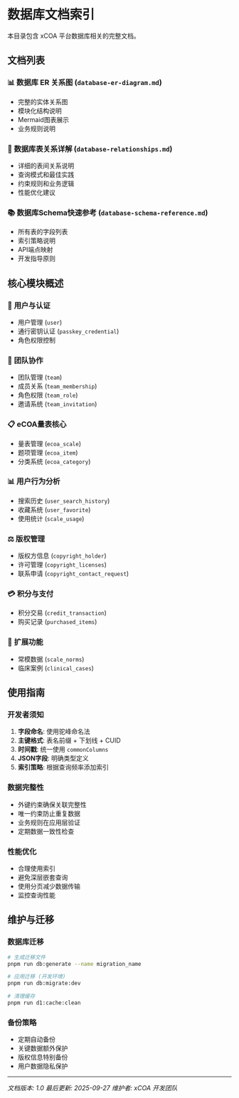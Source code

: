 # 数据库文档索引

本目录包含 xCOA 平台数据库相关的完整文档。

## 文档列表

### 📊 **数据库 ER 关系图** (`database-er-diagram.md`)
- 完整的实体关系图
- 模块化结构说明
- Mermaid图表展示
- 业务规则说明

### 🔗 **数据库表关系详解** (`database-relationships.md`)
- 详细的表间关系说明
- 查询模式和最佳实践
- 约束规则和业务逻辑
- 性能优化建议

### 📚 **数据库Schema快速参考** (`database-schema-reference.md`)
- 所有表的字段列表
- 索引策略说明
- API端点映射
- 开发指导原则

## 核心模块概述

### 🔐 **用户与认证**
- 用户管理 (`user`)
- 通行密钥认证 (`passkey_credential`)
- 角色权限控制

### 👥 **团队协作**
- 团队管理 (`team`)
- 成员关系 (`team_membership`)
- 角色权限 (`team_role`)
- 邀请系统 (`team_invitation`)

### 📋 **eCOA量表核心**
- 量表管理 (`ecoa_scale`)
- 题项管理 (`ecoa_item`)
- 分类系统 (`ecoa_category`)

### 📊 **用户行为分析**
- 搜索历史 (`user_search_history`)
- 收藏系统 (`user_favorite`)
- 使用统计 (`scale_usage`)

### ⚖️ **版权管理**
- 版权方信息 (`copyright_holder`)
- 许可管理 (`copyright_licenses`)
- 联系申请 (`copyright_contact_request`)

### 💳 **积分与支付**
- 积分交易 (`credit_transaction`)
- 购买记录 (`purchased_items`)

### 🧪 **扩展功能**
- 常模数据 (`scale_norms`)
- 临床案例 (`clinical_cases`)

## 使用指南

### 开发者须知
1. **字段命名**: 使用驼峰命名法
2. **主键格式**: 表名前缀 + 下划线 + CUID
3. **时间戳**: 统一使用 `commonColumns`
4. **JSON字段**: 明确类型定义
5. **索引策略**: 根据查询频率添加索引

### 数据完整性
- 外键约束确保关联完整性
- 唯一约束防止重复数据
- 业务规则在应用层验证
- 定期数据一致性检查

### 性能优化
- 合理使用索引
- 避免深层嵌套查询
- 使用分页减少数据传输
- 监控查询性能

## 维护与迁移

### 数据库迁移
```bash
# 生成迁移文件
pnpm run db:generate --name migration_name

# 应用迁移 (开发环境)
pnpm run db:migrate:dev

# 清理缓存
pnpm run d1:cache:clean
```

### 备份策略
- 定期自动备份
- 关键数据额外保护
- 版权信息特别备份
- 用户数据隐私保护

---

*文档版本: 1.0*
*最后更新: 2025-09-27*
*维护者: xCOA 开发团队*